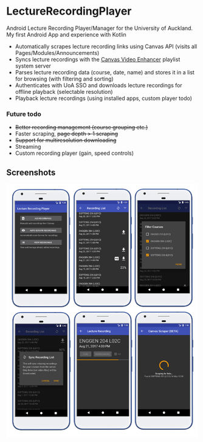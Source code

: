 # LectureRecordingPlayer
Android Lecture Recording Player/Manager for the University of Auckland. My first Android App and experience with Kotlin
* Automatically scrapes lecture recording links using Canvas API (visits all Pages/Modules/Announcements)
* Syncs lecture recordings with the [Canvas Video Enhancer](https://github.com/ChineseElectricPanda/canvas-video-enhancer) playlist system server
* Parses lecture recording data (course, date, name) and stores it in a list for browsing (with filtering and sorting)
* Authenticates with UoA SSO and downloads lecture recordings for offline playback (selectable resolution)
* Playback lecture recordings (using installed apps, custom player todo)
### Future todo
* ~~Better recording management (course grouping etc.)~~
* Faster scraping, ~~page depth > 1 scraping~~
* ~~Support for multiresolution downloading~~
* Streaming
* Custom recording player (gain, speed controls)
## Screenshots
![grid](https://raw.githubusercontent.com/encryptededdy/LectureRecordingPlayer/encryptededdy-readmeedit/grid.png)
